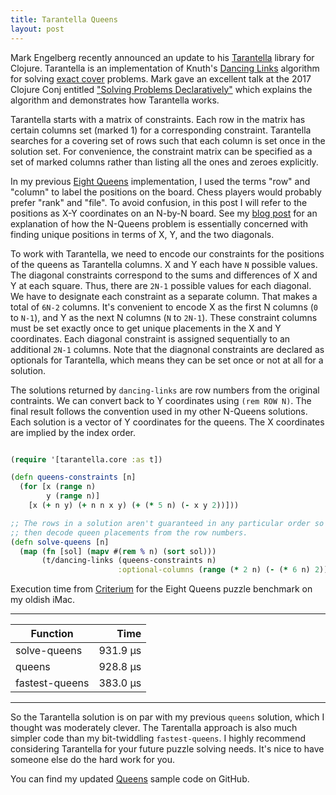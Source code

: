 ```yaml
---
title: Tarantella Queens
layout: post
--- 
```


Mark Engelberg recently announced an update to his [Tarantella][1] library for Clojure.
Tarantella is an implementation of Knuth's [Dancing Links][7] algorithm for solving
[exact cover][2] problems.  Mark gave an excellent talk at the 2017 Clojure Conj entitled
["Solving Problems Declaratively"][3] which explains the algorithm and demonstrates how
Tarantella works.

[1]: https://github.com/Engelberg/tarantella

[7]: https://en.wikipedia.org/wiki/Dancing_Links

[2]: https://en.wikipedia.org/wiki/Exact_cover

[3]: https://youtu.be/TA9DBG8x-ys

Tarantella starts with a matrix of constraints.  Each row in the matrix has certain columns
set (marked 1) for a corresponding constraint.  Tarantella searches for a covering set of
rows such that each column is set once in the solution set.  For convenience, the constraint
matrix can be specified as a set of marked columns rather than listing all the ones and
zeroes explicitly.

In my previous [Eight Queens][4] implementation, I used the terms "row" and "column" to
label the positions on the board.  Chess players would probably prefer "rank" and
"file".  To avoid confusion, in this post I will refer to the positions as X-Y coordinates
on an N-by-N board.  See my [blog post][4] for an explanation of how the N-Queens problem is
essentially concerned with finding unique positions in terms of X, Y, and the two diagonals.

[4]: http://conjobble.velisco.com/2019/02/14/eight-queens.html

To work with Tarantella, we need to encode our constraints for the positions of the queens
as Tarantella columns.  X and Y each have `N` possible values.  The diagonal constraints
correspond to the sums and differences of X and Y at each square.  Thus, there are `2N-1`
possible values for each diagonal.  We have to designate each constraint as a separate
column.  That makes a total of `6N-2` columns.  It's convenient to encode X as the first N
columns (`0` to `N-1`), and Y as the next N columns (`N` to `2N-1`).  These constraint
columns must be set exactly once to get unique placements in the X and Y coordinates.  Each
diagonal constraint is assigned sequentially to an additional `2N-1` columns.  Note that the
diagnonal constraints are declared as optionals for Tarantella, which means they can be set
once or not at all for a solution.

The solutions returned by `dancing-links` are row numbers from the original contraints.  We
can convert back to Y coordinates using `(rem ROW N)`.  The final result follows the
convention used in my other N-Queens solutions.  Each solution is a vector of Y coordinates
for the queens.  The X coordinates are implied by the index order.

```clojure

(require '[tarantella.core :as t])

(defn queens-constraints [n]
  (for [x (range n)
        y (range n)]
    [x (+ n y) (+ n n x y) (+ (* 5 n) (- x y 2))]))

;; The rows in a solution aren't guaranteed in any particular order so we need to sort first,
;; then decode queen placements from the row numbers.
(defn solve-queens [n]
  (map (fn [sol] (mapv #(rem % n) (sort sol)))
       (t/dancing-links (queens-constraints n)
                        :optional-columns (range (* 2 n) (- (* 6 n) 2)))))

```


Execution time from [Criterium][5] for the Eight Queens puzzle benchmark on my oldish iMac.

[5]: https://github.com/hugoduncan/criterium/

-----

| Function       |    Time     |
| --------       |    -------: |
| solve-queens   |    931.9 µs |
| queens         |    928.8 µs |
| fastest-queens |    383.0 µs |

-----

So the Tarantella solution is on par with my previous `queens` solution, which I thought was
moderately clever.  The Tarentalla approach is also much simpler code than my bit-twiddling
`fastest-queens`.  I highly recommend considering Tarantella for your future puzzle solving
needs.  It's nice to have someone else do the hard work for you.

You can find my updated [Queens][6] sample code on GitHub.

[6]: https://github.com/miner/queens
